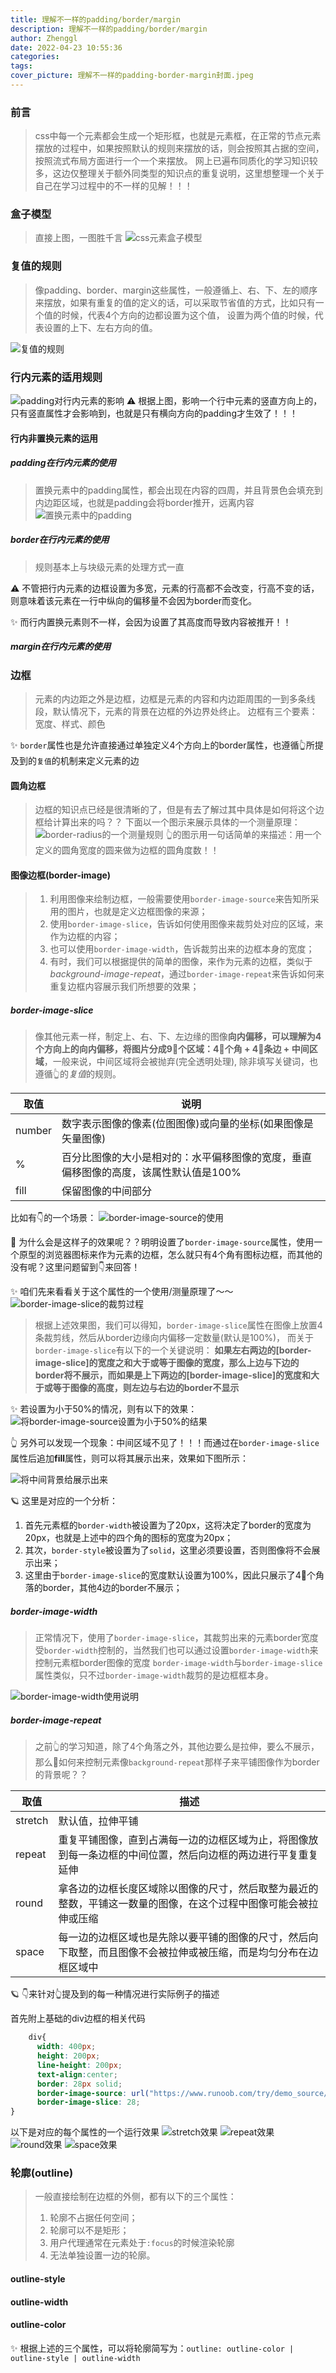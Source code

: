 ```yaml
---
title: 理解不一样的padding/border/margin
description: 理解不一样的padding/border/margin
author: Zhenggl
date: 2022-04-23 10:55:36
categories:
tags:
cover_picture: 理解不一样的padding-border-margin封面.jpeg
---
```


### 前言
> css中每一个元素都会生成一个矩形框，也就是元素框，在正常的节点元素摆放的过程中，如果按照默认的规则来摆放的话，则会按照其占据的空间，按照流式布局方面进行一个一个来摆放。
> 网上已遍布同质化的学习知识较多，这边仅整理关于额外同类型的知识点的重复说明，这里想整理一个关于自己在学习过程中的不一样的见解！！！

### 盒子模型
> 直接上图，一图胜千言
> ![css元素盒子模型](css元素盒子模型.png)


### 复值的规则
> 像padding、border、margin这些属性，一般遵循上、右、下、左的顺序来摆放，如果有重复的值的定义的话，可以采取节省值的方式，比如只有一个值的时候，代表4个方向的边都设置为这个值，
> 设置为两个值的时候，代表设置的上下、左右方向的值。

![复值的规则](复值的规则.jpg)

### 行内元素的适用规则
![padding对行内元素的影响](padding对行内元素的影响.png)
⚠️ 根据上图，影响一个行中元素的竖直方向上的，只有竖直属性才会影响到，也就是只有横向方向的padding才生效了！！！

#### 行内非置换元素的运用

##### padding在行内元素的使用
> 置换元素中的padding属性，都会出现在内容的四周，并且背景色会填充到内边距区域，也就是padding会将border推开，远离内容
> ![置换元素中的padding](置换元素中的padding.png)

##### border在行内元素的使用
> 规则基本上与块级元素的处理方式一直

⚠️ 不管把行内元素的边框设置为多宽，元素的行高都不会改变，行高不变的话，则意味着该元素在一行中纵向的偏移量不会因为border而变化。

✨ 而行内置换元素则不一样，会因为设置了其高度而导致内容被推开！！

##### margin在行内元素的使用

### 边框
> 元素的内边距之外是边框，边框是元素的内容和内边距周围的一到多条线段，默认情况下，元素的背景在边框的外边界处终止。
> 边框有三个要素：宽度、样式、颜色

✨ `border`属性也是允许直接通过单独定义4个方向上的border属性，也遵循👆所提及到的`复值`的机制来定义元素的边

#### 圆角边框
> 边框的知识点已经是很清晰的了，但是有去了解过其中具体是如何将这个边框给计算出来的吗？？
> 下面以一个图示来展示具体的一个测量原理：
> ![border-radius的一个测量规则](border-radius的一个测量规则.png)
> 👆的图示用一句话简单的来描述：用一个定义的圆角宽度的圆来做为边框的圆角度数！！

#### 图像边框(border-image)
> 1. 利用图像来绘制边框，一般需要使用`border-image-source`来告知所采用的图片，也就是定义边框图像的来源；
> 2. 使用`border-image-slice`，告诉如何使用图像来裁剪处对应的区域，来作为边框的内容；
> 3. 也可以使用`border-image-width`，告诉裁剪出来的边框本身的宽度；
> 4. 有时，我们可以根据提供的简单的图像，来作为元素的边框，类似于*background-image-repeat*，通过`border-image-repeat`来告诉如何来重复边框内容展示我们所想要的效果；

##### border-image-slice
> 像其他元素一样，制定上、右、下、左边缘的图像**向内偏移，可以理解为4个方向上的向内偏移，将图片分成9⃣️个区域：4⃣️个角 + 4⃣️条边 + 中间区域**，一般来说，中间区域将会被抛弃(完全透明处理),
> 除非填写关键词，也遵循👆的*复值*的规则。

| 取值 | 说明 |
|---|---|
| number | 数字表示图像的像素(位图图像)或向量的坐标(如果图像是矢量图像) |
| % | 百分比图像的大小是相对的：水平偏移图像的宽度，垂直偏移图像的高度，该属性默认值是100% |
| fill | 保留图像的中间部分 |

比如有👇的一个场景：
![border-image-source的使用](border-image-source的使用.png)

🤔 为什么会是这样子的效果呢？？明明设置了`border-image-source`属性，使用一个原型的浏览器图标来作为元素的边框，怎么就只有4个角有图标边框，而其他的没有呢？这里问题留到👇来回答！

✨ 咱们先来看看关于这个属性的一个使用/测量原理了～～
![border-image-slice的裁剪过程](border-image-slice的裁剪过程.gif)
> 根据上述效果图，我们可以得知，`border-image-slice`属性在图像上放置4条裁剪线，然后从border边缘向内偏移一定数量(默认是100%)，
> 而关于`border-image-slice`有以下的一个关键说明：
> **如果左右两边的[border-image-slice]的宽度之和大于或等于图像的宽度，那么上边与下边的border将不展示，而如果是上下两边的[border-image-slice]的宽度和大于或等于图像的高度，则左边与右边的border不显示**

✨ 若设置为小于50%的情况，则有以下的效果：
![将border-image-source设置为小于50%的结果](将border-image-source设置为小于50%的结果.png)

👆 另外可以发现一个现象：中间区域不见了！！！而通过在`border-image-slice`属性后追加**fill**属性，则可以将其展示出来，效果如下图所示：

![将中间背景给展示出来](将中间背景给展示出来.png)

🪐 这里是对应的一个分析：
1. 首先元素框的`border-width`被设置为了20px，这将决定了border的宽度为20px，也就是上述中的四个角的图标的宽度为20px；
2. 其次，`border-style`被设置为了`solid`，这里必须要设置，否则图像将不会展示出来；
3. 这里由于`border-image-slice`的宽度默认设置为100%，因此只展示了4⃣️个角落的border，其他4边的border不展示；

##### border-image-width
> 正常情况下，使用了`border-image-slice`，其裁剪出来的元素border宽度受`border-width`控制的，当然我们也可以通过设置`border-image-width`来控制元素框border图像的宽度
> `border-image-width`与`border-image-slice`属性类似，只不过`border-image-width`裁剪的是边框框本身。

![border-image-width使用说明](border-image-width使用说明.png)

##### border-image-repeat
> 之前👆的学习知道，除了4个角落之外，其他边要么是拉伸，要么不展示，那么🤔如何来控制元素像`background-repeat`那样子来平铺图像作为border的背景呢？？

| 取值 | 描述 |
|---|---|
| stretch | 默认值，拉伸平铺 |
| repeat | 重复平铺图像，直到占满每一边的边框区域为止，将图像放到每一条边框的中间位置，然后向边框的两边进行平复重复延伸 |
| round | 拿各边的边框长度区域除以图像的尺寸，然后取整为最近的整数，平铺这一数量的图像，在这个过程中图像可能会被拉伸或压缩 |
| space | 每一边的边框区域也是先除以要平铺的图像的尺寸，然后向下取整，而且图像不会被拉伸或被压缩，而是均匀分布在边框区域中 |

🪐 👇来针对👆提及到的每一种情况进行实际例子的描述

首先附上基础的div边框的相关代码
```css
    div{
      width: 400px;
      height: 200px;
      line-height: 200px;
      text-align:center;
      border: 28px solid;
      border-image-source: url("https://www.runoob.com/try/demo_source/border.png");
      border-image-slice: 28;
}
```

以下是对应的每个属性的一个运行效果
![stretch效果](stretch效果.png)
![repeat效果](repeat效果.png)
![round效果](round效果.png)
![space效果](space效果.png)


### 轮廓(outline)
> 一般直接绘制在边框的外侧，都有以下的三个属性：
> 1. 轮廓不占据任何空间；
> 2. 轮廓可以不是矩形；
> 3. 用户代理通常在元素处于`:focus`的时候渲染轮廓
> 4. 无法单独设置一边的轮廓。

#### outline-style
#### outline-width
#### outline-color

✨ 根据上述的三个属性，可以将轮廓简写为：`outline: outline-color | outline-style | outline-width`
